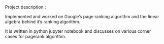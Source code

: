 
Project description :

Implemented and worked on Google’s page ranking algorithm and the linear algebra behind it’s ranking algorithm. 

It is written in python jupyter notebook and discusses on various corner cases for pagerank algorithm.

